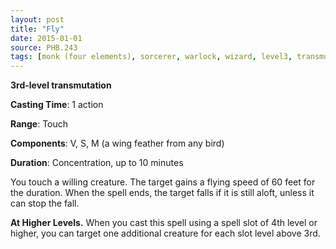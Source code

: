 ```yaml
---
layout: post
title: "Fly"
date: 2015-01-01
source: PHB.243
tags: [monk (four elements), sorcerer, warlock, wizard, level3, transmutation]
---
```


**3rd-level transmutation**

**Casting Time**: 1 action

**Range**: Touch

**Components**: V, S, M (a wing feather from any bird)

**Duration**: Concentration, up to 10 minutes

You touch a willing creature. The target gains a flying speed of 60 feet for the duration. When the spell ends, the target falls if it is still aloft, unless it can stop the fall.

**At Higher Levels.** When you cast this spell using a spell slot of 4th level or higher, you can target one additional creature for each slot level above 3rd.
